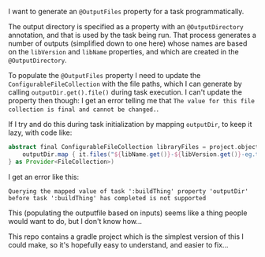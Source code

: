 I want to generate an `@OutputFiles` property for a task programmatically.

The output directory is specified as a property with an `@OutputDirectory` annotation, and that is used by the task being run. That process generates a number of outputs (simplified down to one here) whose names are based on the `libVersion` and `libName` properties, and which are created in the `@OutputDirectory`.

To populate the `@OutputFiles` property I need to update the `ConfigurableFileCollection` with the file paths, which I can generate  by calling `outputDir.get().file()` during task execution. I can't update the property then though: I get an error telling me that `The value for this file collection is final and cannot be changed.`.

If I try and do this during task initialization by mapping `outputDir`, to keep it lazy, with code like: 

```groovy
abstract final ConfigurableFileCollection libraryFiles = project.objects.fileCollection().from(project.provider {
    outputDir.map { it.files("${libName.get()}-${libVersion.get()}-eg.txt") }
} as Provider<FileCollection>)
```

I get an error like this: 
```
Querying the mapped value of task ':buildThing' property 'outputDir' before task ':buildThing' has completed is not supported
```

This (populating the outputfile based on inputs) seems like a thing people would want to do, but I don't know how... 

This repo contains a gradle project which is the simplest version of this I could make, so it's hopefully easy to understand, and easier to fix...
